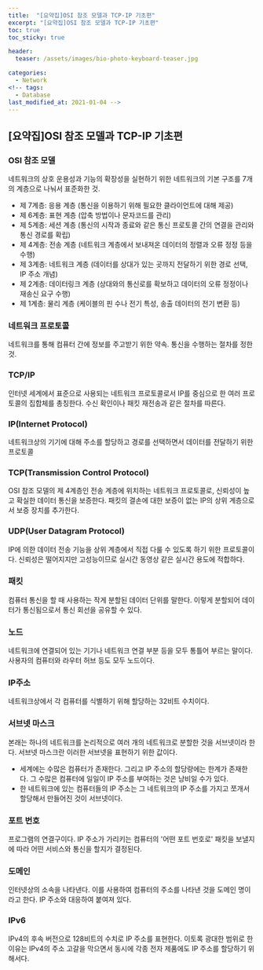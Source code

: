 ```yaml
---
title:  "[요약집]OSI 참조 모델과 TCP-IP 기초편"
excerpt: "[요약집]OSI 참조 모델과 TCP-IP 기초편"
toc: true
toc_sticky: true

header:
  teaser: /assets/images/bio-photo-keyboard-teaser.jpg

categories:
  - Network
<!-- tags:
  - Database 
last_modified_at: 2021-01-04 -->
---
```

## [요약집]OSI 참조 모델과 TCP-IP 기초편

### OSI 참조 모델
네트워크의 상호 운용성과 기능의 확장성을 실현하기 위한 네트워크의 기본 구조를 7개의 계층으로 나눠서 표준화한 것.
- 제 7계층: 응용 계층 (통신을 이용하기 위해 필요한 클라이언트에 대해 제공)
- 제 6계층: 표현 계층 (압축 방법이나 문자코드를 관리)
- 제 5계층: 세션 계층 (통신의 시작과 종료와 같은 통신 프로토콜 간의 연결을 관리와 통신 경로를 확립)
- 제 4계층: 전송 계층 (네트워크 계층에서 보내져온 데이터의 정렬과 오류 정정 등을 수행)
- 제 3계층: 네트워크 계층 (데이터를 상대가 있는 곳까지 전달하기 위한 경로 선택, IP 주소 개념)
- 제 2계층: 데이터링크 계층 (상대와의 통신로를 확보하고 데이터의 오류 정정이나 재송신 요구 수행)
- 제 1계층: 물리 계층 (케이블의 핀 수나 전기 특성, 송출 데이터의 전기 변환 등)

### 네트워크 프로토콜
네트워크를 통해 컴퓨터 간에 정보를 주고받기 위한 약속. 통신을 수행하는 절차를 정한 것.

### TCP/IP
인터넷 세계에서 표준으로 사용되는 네트워크 프로토콜로서 IP를 중심으로 한 여러 프로토콜의 집합체를 총칭한다. 수신 확인이나 패킷 재전송과 같은 절차를 따른다.

### IP(Internet Protocol)
네트워크상의 기기에 대해 주소를 할당하고 경로를 선택하면서 데이터를 전달하기 위한 프로토콜

### TCP(Transmission Control Protocol)
OSI 참조 모델의 제 4계층인 전송 계층에 위치하는 네트워크 프로토콜로, 신뢰성이 높고 확실한 데이터 통신을 보증한다. 패킷의 결손에 대한 보증이 없는 IP의 상위 계층으로서 보증 장치를 추가한다.

### UDP(User Datagram Protocol)
IP에 의한 데이터 전송 기능을 상위 계층에서 직접 다룰 수 있도록 하기 위한 프로토콜이다. 신뢰성은 떨어지지만 고성능이므로 실시간 동영상 같은 실시간 용도에 적합하다.

### 패킷
컴퓨터 통신을 할 때 사용하는 작게 분할된 데이터 단위를 말한다. 이렇게 분할되어 데이터가 통신됨으로서 통신 회선을 공유할 수 있다.

### 노드
네트워크에 연결되어 있는 기기나 네트워크 연결 부분 등을 모두 통틀어 부르는 말이다. 사용자의 컴퓨터와 라우터 허브 등도 모두 노드이다.

### IP주소
네트워크상에서 각 컴퓨터를 식별하기 위해 할당하는 32비트 수치이다.

### 서브넷 마스크
본래는 하나의 네트워크를 논리적으로 여러 개의 네트워크로 분할한 것을 서브넷이라 한다. 서브넷 마스크란 이러한 서브넷을 표현하기 위한 값이다.
- 세계에는 수많은 컴퓨터가 존재한다. 그리고 IP 주소의 할당량에는 한계가 존재한다. 그 수많은 컴퓨터에 일일이 IP 주소를 부여하는 것은 낭비일 수가 있다. 
- 한 네트워크에 있는 컴퓨터들의 IP 주소는 그 네트워크의 IP 주소를 가지고 쪼개서 할당해서 만들어진 것이 서브넷이다.

### 포트 번호
프로그램의 연결구이다. IP 주소가 가리키는 컴퓨터의 '어떤 포트 번호로' 패킷을 보낼지에 따라 어떤 서비스와 통신을 할지가 결정된다.

### 도메인
인터넷상의 소속을 나타낸다. 이를 사용하여 컴퓨터의 주소를 나타낸 것을 도메인 명이라고 한다. IP 주소와 대응하여 붙여져 있다.

### IPv6
IPv4의 후속 버전으로 128비트의 수치로 IP 주소를 표현한다. 이토록 광대한 범위로 한 이유는 IPv4의 주소 고갈을 막으면서 동시에 각종 전자 제품에도 IP 주소를 할당하기 위해서다.




